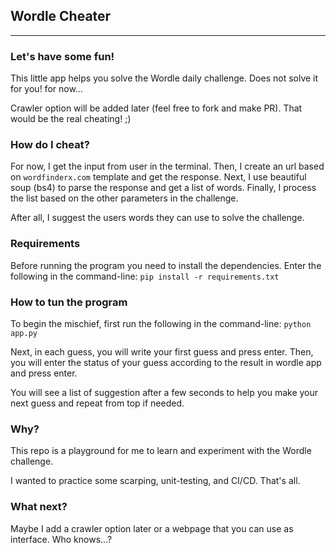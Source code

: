 ## Wordle Cheater

----------------------------------------------------------------
### Let's have some fun! 

This little app helps you solve the Wordle daily challenge. Does not solve it for you! for now...

Crawler option will be added later (feel free to fork and make PR). That would be the real cheating! ;)

### How do I cheat?
For now, I get the input from user in the terminal.
Then, I create an url based on ``wordfinderx.com`` template and get the response.
Next, I use beautiful soup (bs4) to parse the response and get a list of words.
Finally, I process the list based on the other parameters in the challenge.

After all, I suggest the users words they can use to solve the challenge.

### Requirements
Before running the program you need to install the dependencies. Enter the following in the command-line:
``pip install -r requirements.txt``

### How to tun the program
To begin the mischief, first run the following in the command-line:
``python app.py``

Next, in each guess, you will write your first guess and press enter.
Then, you will enter the status of your guess according to the result in wordle app and press enter.

You will see a list of suggestion after a few seconds to help you make your next guess and repeat from top if needed.

### Why?
This repo is a playground for me to learn and experiment with the Wordle challenge.

I wanted to practice some scarping, unit-testing, and CI/CD. That's all.

### What next?
Maybe I add a crawler option later or a webpage that you can use as interface. Who knows...?